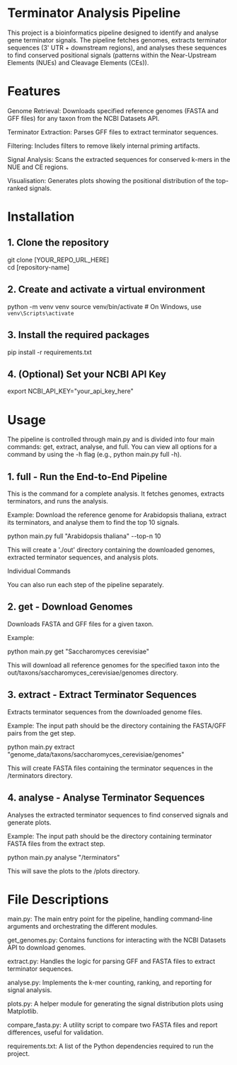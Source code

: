 # Terminator Analysis Pipeline

This project is a bioinformatics pipeline designed to identify and analyse gene terminator signals. The pipeline fetches genomes, extracts terminator sequences (3' UTR + downstream regions), and analyses these sequences to find conserved positional signals (patterns within the Near-Upstream Elements (NUEs) and Cleavage Elements (CEs)).

# Features

Genome Retrieval: Downloads specified reference genomes (FASTA and GFF files) for any taxon from the NCBI Datasets API.

Terminator Extraction: Parses GFF files to extract terminator sequences.

Filtering: Includes filters to remove likely internal priming artifacts.

Signal Analysis: Scans the extracted sequences for conserved k-mers in the NUE and CE regions.

Visualisation: Generates plots showing the positional distribution of the top-ranked signals.

# Installation
## 1. Clone the repository
git clone [YOUR_REPO_URL_HERE]  
cd [repository-name]

## 2. Create and activate a virtual environment
python -m venv venv
source venv/bin/activate  # On Windows, use `venv\Scripts\activate`

## 3. Install the required packages
pip install -r requirements.txt

## 4. (Optional) Set your NCBI API Key
export NCBI_API_KEY="your_api_key_here"

# Usage

The pipeline is controlled through main.py and is divided into four main commands: get, extract, analyse, and full. You can view all options for a command by using the -h flag (e.g., python main.py full -h).

## 1. full - Run the End-to-End Pipeline

This is the command for a complete analysis. It fetches genomes, extracts terminators, and runs the analysis.

Example:
Download the reference genome for Arabidopsis thaliana, extract its terminators, and analyse them to find the top 10 signals.

python main.py full "Arabidopsis thaliana" --top-n 10

This will create a './out' directory containing the downloaded genomes, extracted terminator sequences, and analysis plots.

Individual Commands

You can also run each step of the pipeline separately.

## 2. get - Download Genomes

Downloads FASTA and GFF files for a given taxon.

Example:

python main.py get "Saccharomyces cerevisiae"

This will download all reference genomes for the specified taxon into the out/taxons/saccharomyces_cerevisiae/genomes directory.

## 3. extract - Extract Terminator Sequences

Extracts terminator sequences from the downloaded genome files.

Example:
The input path should be the directory containing the FASTA/GFF pairs from the get step.

python main.py extract "genome_data/taxons/saccharomyces_cerevisiae/genomes"

This will create FASTA files containing the terminator sequences in the /terminators directory.

## 4. analyse - Analyse Terminator Sequences

Analyses the extracted terminator sequences to find conserved signals and generate plots.

Example:
The input path should be the directory containing terminator FASTA files from the extract step.

python main.py analyse "/terminators"

This will save the plots to the /plots directory.

# File Descriptions

main.py: The main entry point for the pipeline, handling command-line arguments and orchestrating the different modules.

get_genomes.py: Contains functions for interacting with the NCBI Datasets API to download genomes.

extract.py: Handles the logic for parsing GFF and FASTA files to extract terminator sequences.

analyse.py: Implements the k-mer counting, ranking, and reporting for signal analysis.

plots.py: A helper module for generating the signal distribution plots using Matplotlib.

compare_fasta.py: A utility script to compare two FASTA files and report differences, useful for validation.

requirements.txt: A list of the Python dependencies required to run the project.